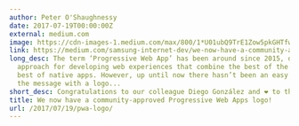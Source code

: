 ```yaml
---
author: Peter O'Shaughnessy
date: 2017-07-19T00:00:00Z
external: medium.com
image: https://cdn-images-1.medium.com/max/800/1*U01ubQ9TrE1Zow5pkGHTfw.png
link: https://medium.com/samsung-internet-dev/we-now-have-a-community-approved-progressive-web-apps-logo-823f212f57c9
long_desc: The term ‘Progressive Web App’ has been around since 2015, describing an
  approach for developing web experiences that combine the best of the web and the
  best of native apps. However, up until now there hasn’t been an easy way to convey
  the message with a logo...
short_desc: Congratulations to our colleague Diego González and ❤️ to the PWA community!
title: We now have a community-approved Progressive Web Apps logo!
url: /2017/07/19/pwa-logo/
---
```


